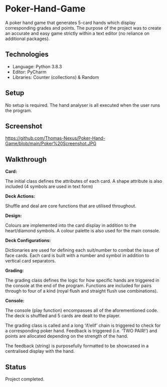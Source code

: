 # Poker-Hand-Game

A poker hand game that generates 5-card hands which display corresponding grades and points.
The purpose of the project was to create an accurate and easy game strictly within a text editor (no reliance on additional packages).



## Technologies
- Language: Python 3.8.3
- Editor: PyCharm
- Libraries: Counter (collections) & Random



## Setup
No setup is required. The hand analyser is all executed when the user runs the program.

## Screenshot

https://github.com/Thomas-Nexus/Poker-Hand-Game/blob/main/Poker%20Screenshot.JPG

## Walkthrough

<b>Card:</b>

The initial class defines the attributes of each card. A shape attribute is also included (4 symbols are used in text form)

<b>Deck Actions:</b>

Shuffle and deal are core functions that are utilised throughout.

<b>Design:</b>

Colours are implemented into the card display in addition to the heart/diamond symbols. A colour palette is also used for the main console.

<b>Deck Configurations:</b>

Dictionaries are used for defining each suit/number to combat the issue of face cards. Each card is built with a number and symbol in addition to vertical card separators.

<b>Grading:</b>

The grading class defines the logic for how specific hands are triggered in the console at the end of the program. Functions are included for pairs through to four of a kind (royal flush and straight flush use combinations). 

<b>Console:</b>

The console (play function) encompasses all of the aforementioned code. The deck is shuffled and 5 cards are dealt to the player. 

The grading class is called and a long ‘if/elif’ chain is triggered to check for a corresponding poker hand. Feedback is triggered (i.e. ‘TWO PAIR!’) and points are allocated depending on the strength of the hand.

The feedback (string) is purposefully formatted to be showcased in a centralised display with the hand.


## Status

Project completed.
